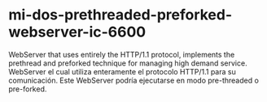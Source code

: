 # mi-dos-prethreaded-preforked-webserver-ic-6600
WebServer that uses entirely the HTTP/1.1 protocol, implements the prethread and preforked technique for managing high demand service.  WebServer el cual utiliza enteramente el protocolo HTTP/1.1 para su comunicación. Este WebServer podría ejecutarse en modo pre-threaded o pre-forked.
